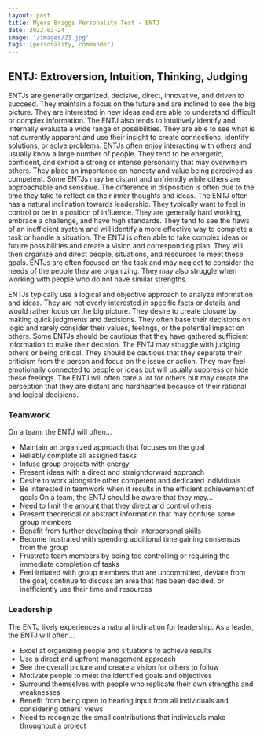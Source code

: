 ```yaml
---
layout: post
title: Myers Briggs Personality Test - ENTJ
date: 2022-03-24
image: '/images/21.jpg'
tags: [personality, commander]
---
```


## ENTJ: Extroversion, Intuition, Thinking, Judging
ENTJs are generally organized, decisive, direct, innovative, and driven to succeed. They maintain a focus on the future
and are inclined to see the big picture. They are interested in new ideas and are able to understand difficult or complex
information. The ENTJ also tends to intuitively identify and internally evaluate a wide range of possibilities. They are able
to see what is not currently apparent and use their insight to create connections, identify solutions, or solve problems.
ENTJs often enjoy interacting with others and usually know a large number of people. They tend to be energetic, confident,
and exhibit a strong or intense personality that may overwhelm others. They place an importance on honesty and value
being perceived as competent. Some ENTJs may be distant and unfriendly while others are approachable and sensitive.
The difference in disposition is often due to the time they take to reflect on their inner thoughts and ideas.
The ENTJ often has a natural inclination towards leadership. They typically want to feel in control or be in a position of
influence. They are generally hard working, embrace a challenge, and have high standards. They tend to see the flaws of an
inefficient system and will identify a more effective way to complete a task or handle a situation. The ENTJ is often able to
take complex ideas or future possibilities and create a vision and corresponding plan. They will then organize and direct
people, situations, and resources to meet these goals. ENTJs are often focused on the task and may neglect to consider
the needs of the people they are organizing. They may also struggle when working with people who do not have similar
strengths.

ENTJs typically use a logical and objective approach to analyze information and ideas. They are not overly interested in
specific facts or details and would rather focus on the big picture. They desire to create closure by making quick judgments
and decisions. They often base their decisions on logic and rarely consider their values, feelings, or the potential impact on
others. Some ENTJs should be cautious that they have gathered sufficient information to make their decision. The ENTJ
may struggle with judging others or being critical. They should be cautious that they separate their criticism from the
person and focus on the issue or action. They may feel emotionally connected to people or ideas but will usually suppress
or hide these feelings. The ENTJ will often care a lot for others but may create the perception that they are distant and
hardhearted because of their rational and logical decisions.

### Teamwork
On a team, the ENTJ will often…
* Maintain an organized approach that focuses on the goal
* Reliably complete all assigned tasks
* Infuse group projects with energy
* Present ideas with a direct and straightforward approach
* Desire to work alongside other competent and dedicated individuals
* Be interested in teamwork when it results in the efficient achievement of goals
On a team, the ENTJ should be aware that they may…
* Need to limit the amount that they direct and control others
* Present theoretical or abstract information that may confuse some group members
* Benefit from further developing their interpersonal skills
* Become frustrated with spending additional time gaining consensus from the group
* Frustrate team members by being too controlling or requiring the immediate completion of tasks
* Feel irritated with group members that are uncommitted, deviate from the goal, continue to discuss an area that
has been decided, or inefficiently use their time and resources
### Leadership
The ENTJ likely experiences a natural inclination for leadership. As a leader, the ENTJ will often…
* Excel at organizing people and situations to achieve results
* Use a direct and upfront management approach
* See the overall picture and create a vision for others to follow
* Motivate people to meet the identified goals and objectives
* Surround themselves with people who replicate their own strengths and weaknesses
* Benefit from being open to hearing input from all individuals and considering others’ views
* Need to recognize the small contributions that individuals make throughout a project 
